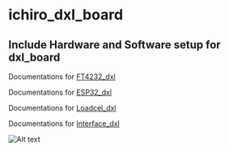 # ichiro_dxl_board

## Include Hardware and Software setup for dxl_board

Documentations for [FT4232_dxl](https://github.com/RomdhoniZidane20/ichiro_dxl_board/tree/main/firmware/FT4232)

Documentations for [ESP32_dxl](https://github.com/RomdhoniZidane20/ichiro_dxl_board/tree/main/firmware/Firmware_CM_Prototype)

Documentations for [Loadcel_dxl](https://github.com/RomdhoniZidane20/ichiro_dxl_board/tree/main/firmware/Loadcell)

Documentations for [Interface_dxl](https://github.com/RomdhoniZidane20/ichiro_dxl_board/tree/main/firmware/Interface)

![Alt text](/home/ichiro/ICHIRO/ichiro_dxl_board/image/ichiro_dxl_board.jpg "ICHIRO_DXL_BOARD")

